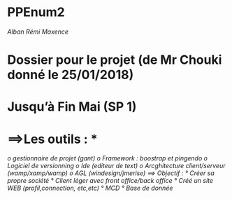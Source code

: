 # PPEnum2
*Alban*
*Rémi*
*Maxence*
# Dossier pour le projet (de Mr Chouki donné le 25/01/2018)
# Jusqu’à Fin Mai (SP 1)
# ==>Les outils : *
  *o	gestionnaire de projet (gant)*
  *o	Framework : boostrap et pingendo*
  *o	Logiciel de versionning*
  *o	Ide (editeur de text)*
  *o	Arcghitecture client/serveur (wamp/xamp/wamp)*
  *o	AGL (windesign/jmerise)*
*==> Objectif :*
  *° Créer sa propre société*
  *° Client léger avec front office/back office*
  *° Créé un site WEB (profil,connection, etc,etc)*
  *° MCD*
  *° Base de donnée*

